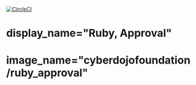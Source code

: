 
[![CircleCI](https://circleci.com/gh/cyber-dojo-languages/ruby-approval.svg?style=svg)](https://circleci.com/gh/cyber-dojo-languages/ruby-approval)

# display_name="Ruby, Approval"
# image_name="cyberdojofoundation/ruby_approval"
